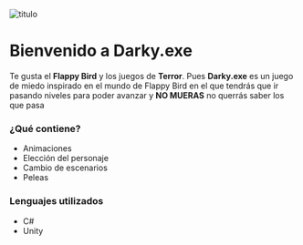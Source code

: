 ![titulo](creepy.exe/Fondo.png)

# Bienvenido a Darky.exe
Te gusta el **Flappy Bird** y los juegos de **Terror**. Pues **Darky.exe** es un juego de miedo inspirado en el mundo de Flappy Bird en el que tendrás que ir pasando niveles para poder avanzar y **NO MUERAS** no querrás saber los que pasa
 
 
 ### ¿Qué contiene?
 - Animaciones
 - Elección del personaje
 - Cambio de escenarios
 - Peleas

### Lenguajes utilizados
- C#
- Unity
